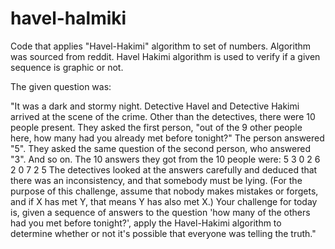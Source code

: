 # havel-halmiki
Code that applies "Havel-Hakimi" algorithm to set of numbers.
Algorithm was sourced from reddit.
Havel Hakimi algorithm is used to verify if a given sequence is graphic or not.

The given question was: 

"It was a dark and stormy night. Detective Havel and Detective Hakimi arrived at the scene of the crime.
Other than the detectives, there were 10 people present. They asked the first person, "out of the 9 other people here, how many had you already met before tonight?" The person answered "5". They asked the same question of the second person, who answered "3". And so on. The 10 answers they got from the 10 people were:
5 3 0 2 6 2 0 7 2 5
The detectives looked at the answers carefully and deduced that there was an inconsistency, and that somebody must be lying. (For the purpose of this challenge, assume that nobody makes mistakes or forgets, and if X has met Y, that means Y has also met X.)
Your challenge for today is, given a sequence of answers to the question 'how many of the others had you met before tonight?', apply the Havel-Hakimi algorithm to determine whether or not it's possible that everyone was telling the truth."
